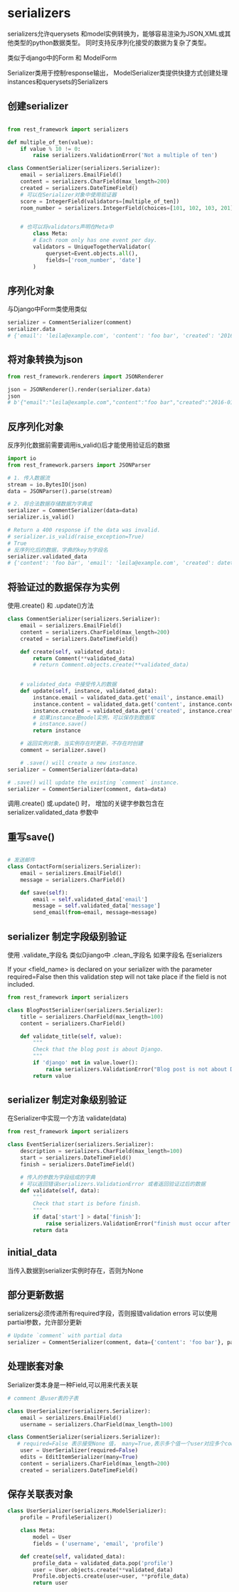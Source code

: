 # serializers
serializers允许querysets 和model实例转换为，能够容易渲染为JSON,XML或其他类型的python数据类型。
同时支持反序列化接受的数据为复杂了类型。

类似于django中的Form 和 ModelForm

Serializer类用于控制response输出， ModelSerializer类提供快捷方式创建处理instances和querysets的Serializers 

## 创建serializer
```python

from rest_framework import serializers

def multiple_of_ten(value):
    if value % 10 != 0:
        raise serializers.ValidationError('Not a multiple of ten')

class CommentSerializer(serializers.Serializer):
    email = serializers.EmailField()
    content = serializers.CharField(max_length=200)
    created = serializers.DateTimeField()
    # 可以在Serializer对象中使用验证器
    score = IntegerField(validators=[multiple_of_ten])
    room_number = serializers.IntegerField(choices=[101, 102, 103, 201])


    # 也可以将validators声明在Meta中
        class Meta:
        # Each room only has one event per day.
        validators = UniqueTogetherValidator(
            queryset=Event.objects.all(),
            fields=['room_number', 'date']
        )


```
## 序列化对象
与Django中Form类使用类似
```python
serializer = CommentSerializer(comment)
serializer.data
# {'email': 'leila@example.com', 'content': 'foo bar', 'created': '2016-01-27T15:17:10.375877'}
```
## 将对象转换为json

```python
from rest_framework.renderers import JSONRenderer

json = JSONRenderer().render(serializer.data)
json
# b'{"email":"leila@example.com","content":"foo bar","created":"2016-01-27T15:17:10.375877"}'

```

##  反序列化对象

反序列化数据前需要调用is_valid()后才能使用验证后的数据
```python
import io
from rest_framework.parsers import JSONParser

# 1. 传入数据流
stream = io.BytesIO(json)
data = JSONParser().parse(stream)

# 2. 将合法数据存储数据为字典或
serializer = CommentSerializer(data=data)
serializer.is_valid()

# Return a 400 response if the data was invalid.
# serializer.is_valid(raise_exception=True)
# True
# 反序列化后的数据，字典的key为字段名
serializer.validated_data
# {'content': 'foo bar', 'email': 'leila@example.com', 'created': datetime.datetime(2012, 08, 22, 16, 20, 09, 822243)}

```


## 将验证过的数据保存为实例
使用.create() 和 .update()方法
```python
class CommentSerializer(serializers.Serializer):
    email = serializers.EmailField()
    content = serializers.CharField(max_length=200)
    created = serializers.DateTimeField()

    def create(self, validated_data):
        return Comment(**validated_data)
        # return Comment.objects.create(**validated_data)

    
    # validated_data 中接受传入的数据
    def update(self, instance, validated_data):
        instance.email = validated_data.get('email', instance.email)
        instance.content = validated_data.get('content', instance.content)
        instance.created = validated_data.get('created', instance.created)
        # 如果instance是model实例，可以保存到数据库
        # instance.save()
        return instance

    # 返回实例对象，当实例存在时更新，不存在时创建
    comment = serializer.save()

    # .save() will create a new instance.
serializer = CommentSerializer(data=data)

# .save() will update the existing `comment` instance.
serializer = CommentSerializer(comment, data=data)
```
调用.create() 或.update() 时， 增加的关键字参数包含在 serializer.validated_data 参数中

## 重写save()
```python

# 发送邮件
class ContactForm(serializers.Serializer):
    email = serializers.EmailField()
    message = serializers.CharField()

    def save(self):
        email = self.validated_data['email']
        message = self.validated_data['message']
        send_email(from=email, message=message)

```

## serializer 制定字段级别验证
使用 .validate_字段名  类似Djiango中 .clean_字段名 
如果字段名 在serializers 

If your <field_name> is declared on your serializer with the parameter required=False then this validation step will not take place if the field is not included.

```python
from rest_framework import serializers

class BlogPostSerializer(serializers.Serializer):
    title = serializers.CharField(max_length=100)
    content = serializers.CharField()

    def validate_title(self, value):
        """
        Check that the blog post is about Django.
        """
        if 'django' not in value.lower():
            raise serializers.ValidationError("Blog post is not about Django")
        return value

```

## serializer 制定对象级别验证

在Serializer中实现一个方法  validate(data)

```python
from rest_framework import serializers

class EventSerializer(serializers.Serializer):
    description = serializers.CharField(max_length=100)
    start = serializers.DateTimeField()
    finish = serializers.DateTimeField()

    # 传入的参数为字段组成的字典
    # 可以返回错误serializers.ValidationError 或者返回验证过后的数据
    def validate(self, data):
        """
        Check that start is before finish.
        """
        if data['start'] > data['finish']:
            raise serializers.ValidationError("finish must occur after start")
        return data
```
## initial_data
当传入数据到serializer实例时存在，否则为None


## 部分更新数据
serializers必须传递所有required字段，否则报错validation errors
可以使用partial参数，允许部分更新
```python
# Update `comment` with partial data
serializer = CommentSerializer(comment, data={'content': 'foo bar'}, partial=True

```

## 处理嵌套对象 
Serializer类本身是一种Field,可以用来代表关联
```python
# comment 是user表的子表

class UserSerializer(serializers.Serializer):
    email = serializers.EmailField()
    username = serializers.CharField(max_length=100)

class CommentSerializer(serializers.Serializer):
   # required=False 表示接受None 值， many=True,表示多个值一个user对应多个comment
    user = UserSerializer(required=False)
    edits = EditItemSerializer(many=True)
    content = serializers.CharField(max_length=200)
    created = serializers.DateTimeField()

```
## 保存关联表对象
```python
class UserSerializer(serializers.ModelSerializer):
    profile = ProfileSerializer()

    class Meta:
        model = User
        fields = ('username', 'email', 'profile')

    def create(self, validated_data):
        profile_data = validated_data.pop('profile')
        user = User.objects.create(**validated_data)
        Profile.objects.create(user=user, **profile_data)
        return user

```